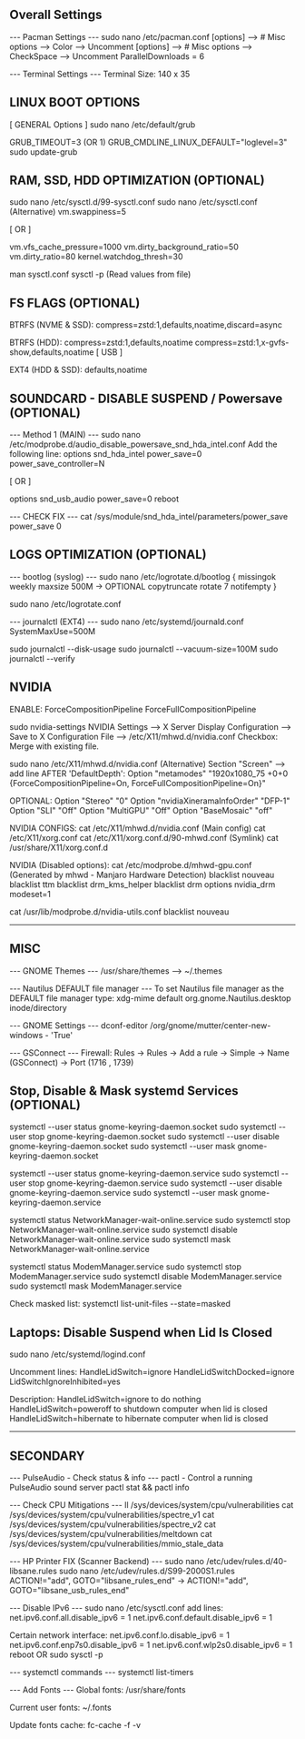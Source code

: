 ## Overall Settings

--- Pacman Settings ---
sudo nano /etc/pacman.conf
[options] --> # Misc options --> Color --> Uncomment
[options] --> # Misc options --> CheckSpace --> Uncomment
ParallelDownloads = 6

--- Terminal Settings ---
Terminal Size: 140 x 35

## LINUX BOOT OPTIONS
[ GENERAL Options ]
sudo nano /etc/default/grub

GRUB_TIMEOUT=3 (OR 1)
GRUB_CMDLINE_LINUX_DEFAULT="loglevel=3"
sudo update-grub

## RAM, SSD, HDD OPTIMIZATION (OPTIONAL)
sudo nano /etc/sysctl.d/99-sysctl.conf
sudo nano /etc/sysctl.conf (Alternative)
vm.swappiness=5

[ OR ]

vm.vfs_cache_pressure=1000
vm.dirty_background_ratio=50
vm.dirty_ratio=80
kernel.watchdog_thresh=30

man sysctl.conf
sysctl -p (Read values from file)

## FS FLAGS (OPTIONAL)
BTRFS (NVME & SSD):
compress=zstd:1,defaults,noatime,discard=async

BTRFS (HDD):
compress=zstd:1,defaults,noatime
compress=zstd:1,x-gvfs-show,defaults,noatime [ USB ]

EXT4 (HDD & SSD):
defaults,noatime

## SOUNDCARD - DISABLE SUSPEND / Powersave (OPTIONAL)
--- Method 1 (MAIN) ---
sudo nano /etc/modprobe.d/audio_disable_powersave_snd_hda_intel.conf
Add the following line:
options snd_hda_intel power_save=0 power_save_controller=N

[ OR ]

options snd_usb_audio power_save=0
reboot

--- CHECK FIX ---
cat /sys/module/snd_hda_intel/parameters/power_save
power_save 0

## LOGS OPTIMIZATION (OPTIONAL)
--- bootlog (syslog) ---
sudo nano /etc/logrotate.d/bootlog
{
    missingok
    weekly
    maxsize 500M -> OPTIONAL
    copytruncate
    rotate 7
    notifempty
}

sudo nano /etc/logrotate.conf

--- journalctl (EXT4) ---
sudo nano /etc/systemd/journald.conf
SystemMaxUse=500M

sudo journalctl --disk-usage
sudo journalctl --vacuum-size=100M
sudo journalctl --verify

## NVIDIA
ENABLE:
ForceCompositionPipeline
ForceFullCompositionPipeline

sudo nvidia-settings
NVIDIA Settings --> X Server Display Configuration --> Save to X Configuration File --> /etc/X11/mhwd.d/nvidia.conf
Checkbox: Merge with existing file.

sudo nano /etc/X11/mhwd.d/nvidia.conf (Alternative)
Section "Screen" --> add line AFTER 'DefaultDepth':
Option         "metamodes" "1920x1080_75 +0+0 {ForceCompositionPipeline=On, ForceFullCompositionPipeline=On}"

OPTIONAL:
Option         "Stereo" "0"
Option         "nvidiaXineramaInfoOrder" "DFP-1"
Option         "SLI" "Off"
Option         "MultiGPU" "Off"
Option         "BaseMosaic" "off"

NVIDIA CONFIGS:
cat /etc/X11/mhwd.d/nvidia.conf (Main config)
cat /etc/X11/xorg.conf
cat /etc/X11/xorg.conf.d/90-mhwd.conf (Symlink)
cat /usr/share/X11/xorg.conf.d

NVIDIA (Disabled options):
cat /etc/modprobe.d/mhwd-gpu.conf (Generated by mhwd - Manjaro Hardware Detection)
blacklist nouveau
blacklist ttm
blacklist drm_kms_helper
blacklist drm
options nvidia_drm modeset=1

cat /usr/lib/modprobe.d/nvidia-utils.conf
blacklist nouveau

___

## MISC
--- GNOME Themes ---
/usr/share/themes --> ~/.themes

--- Nautilus DEFAULT file manager ---
To set Nautilus file manager as the DEFAULT file manager type:
xdg-mime default org.gnome.Nautilus.desktop inode/directory

--- GNOME Settings ---
dconf-editor /org/gnome/mutter/center-new-windows - 'True'

--- GSConnect ---
Firewall: Rules -> Rules -> Add a rule -> Simple -> Name (GSConnect) -> Port (1716 , 1739)

## Stop, Disable & Mask systemd Services (OPTIONAL)
systemctl --user status gnome-keyring-daemon.socket
sudo systemctl --user stop gnome-keyring-daemon.socket
sudo systemctl --user disable gnome-keyring-daemon.socket
sudo systemctl --user mask gnome-keyring-daemon.socket

systemctl --user status gnome-keyring-daemon.service
sudo systemctl --user stop gnome-keyring-daemon.service
sudo systemctl --user disable gnome-keyring-daemon.service
sudo systemctl --user mask gnome-keyring-daemon.service

systemctl status NetworkManager-wait-online.service
sudo systemctl stop NetworkManager-wait-online.service
sudo systemctl disable NetworkManager-wait-online.service
sudo systemctl mask NetworkManager-wait-online.service

systemctl status ModemManager.service
sudo systemctl stop ModemManager.service
sudo systemctl disable ModemManager.service
sudo systemctl mask ModemManager.service

Check masked list:
systemctl list-unit-files --state=masked

## Laptops: Disable Suspend when Lid Is Closed
sudo nano /etc/systemd/logind.conf

Uncomment lines:
HandleLidSwitch=ignore
HandleLidSwitchDocked=ignore
LidSwitchIgnoreInhibited=yes

Description:
HandleLidSwitch=ignore to do nothing
HandleLidSwitch=poweroff to shutdown computer when lid is closed
HandleLidSwitch=hibernate to hibernate computer when lid is closed

___
## SECONDARY
--- PulseAudio - Check status & info ---
pactl - Control a running PulseAudio sound server
pactl stat && pactl info

--- Check CPU Mitigations ---
ll /sys/devices/system/cpu/vulnerabilities
cat /sys/devices/system/cpu/vulnerabilities/spectre_v1
cat /sys/devices/system/cpu/vulnerabilities/spectre_v2
cat /sys/devices/system/cpu/vulnerabilities/meltdown
cat /sys/devices/system/cpu/vulnerabilities/mmio_stale_data

--- HP Printer FIX (Scanner Backend) ---
sudo nano /etc/udev/rules.d/40-libsane.rules
sudo nano /etc/udev/rules.d/S99-2000S1.rules
ACTION!="add", GOTO="libsane_rules_end" -> ACTION!="add", GOTO="libsane_usb_rules_end"

--- Disable IPv6 ---
sudo nano /etc/sysctl.conf
add lines:
net.ipv6.conf.all.disable_ipv6 = 1
net.ipv6.conf.default.disable_ipv6 = 1

Certain network interface:
net.ipv6.conf.lo.disable_ipv6 = 1
net.ipv6.conf.enp7s0.disable_ipv6 = 1
net.ipv6.conf.wlp2s0.disable_ipv6 = 1
reboot OR sudo sysctl -p

--- systemctl commands ---
systemctl list-timers

--- Add Fonts ---
Global fonts:
/usr/share/fonts

Current user fonts:
~/.fonts

Update fonts cache:
fc-cache -f -v